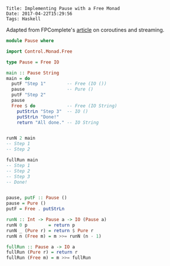     Title: Implementing Pause with a Free Monad
    Date: 2017-04-22T15:29:56
    Tags: Haskell

Adapted from FPComplete's [article](https://www.schoolofhaskell.com/school/to-infinity-and-beyond/pick-of-the-week/coroutines-for-streaming/part-1-pause-and-resume) on coroutines and streaming.

<!-- more -->

```haskell
module Pause where

import Control.Monad.Free

type Pause = Free IO

main :: Pause String
main = do
  putF "Step 1"        -- Free (IO ())
  pause                -- Pure ()
  putF "Step 2"
  pause
  Free $ do            -- Free (IO String)
    putStrLn "Step 3"  -- IO ()
    putStrLn "Done!"
    return "All done." -- IO String


runN 2 main
-- Step 1
-- Step 2

fullRun main
-- Step 1
-- Step 2
-- Step 3
-- Done!


pause, putF :: Pause ()
pause = Pure ()
putF = Free . putStrLn

runN :: Int -> Pause a -> IO (Pause a)
runN 0 p        = return p
runN _ (Pure r) = return $ Pure r
runN n (Free m) = m >>= runN (n - 1)

fullRun :: Pause a -> IO a
fullRun (Pure r) = return r
fullRun (Free m) = m >>= fullRun
```
